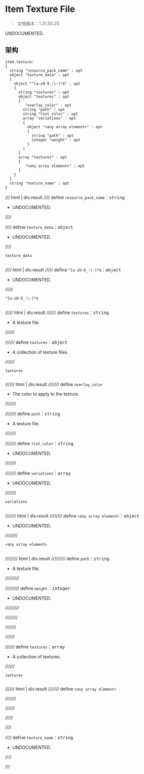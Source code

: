 # Item Texture File

> 文档版本：1.21.50.25

UNDOCUMENTED.

## 架构

```mcschema
item_texture:
{
  string "resource_pack_name" : opt
  object "texture_data" : opt
  {
    object "^[a-z0-9_:\-]*$" : opt
    {
      string "textures" : opt
      object "textures" : opt
      {
         "overlay_color" : opt
        string "path" : opt
        string "tint_color" : opt
        array "variations" : opt
        {
          object "<any array element>" : opt
          {
            string "path" : opt
            integer "weight" : opt
          }
        }
      }
      array "textures" : opt
      {
         "<any array element>" : opt
      }
    }
  }
  string "texture_name" : opt
}

```

/// html | div.result
//// define
`resource_pack_name`：<samp>string</samp>

- UNDOCUMENTED.


////


//// define
`texture_data`：<samp>object</samp>

- UNDOCUMENTED.


////

<div class="language-text highlight"><span class="filename"><code>texture_data</code></span><pre id="__code_1"><span></span></pre></div>

//// html | div.result
///// define
`^[a-z0-9_:\-]*$`：<samp>object</samp>

- UNDOCUMENTED.


/////

<div class="language-text highlight"><span class="filename"><code>^[a-z0-9_:\-]*$</code></span><pre id="__code_1"><span></span></pre></div>

///// html | div.result
////// define
`textures`：<samp>string</samp>

- A texture file.


//////


////// define
`textures`：<samp>object</samp>

- A collection of texture files.


//////

<div class="language-text highlight"><span class="filename"><code>textures</code></span><pre id="__code_1"><span></span></pre></div>

////// html | div.result
/////// define
`overlay_color`

- The color to apply to the texture.


///////


/////// define
`path`：<samp>string</samp>

- A texture file.


///////


/////// define
`tint_color`：<samp>string</samp>

- UNDOCUMENTED.


///////


/////// define
`variations`：<samp>array</samp>

- UNDOCUMENTED.


///////

<div class="language-text highlight"><span class="filename"><code>variations</code></span><pre id="__code_1"><span></span></pre></div>

/////// html | div.result
//////// define
`<any array element>`：<samp>object</samp>

- UNDOCUMENTED.


////////

<div class="language-text highlight"><span class="filename"><code>&lt;any array element&gt;</code></span><pre id="__code_1"><span></span></pre></div>

//////// html | div.result
///////// define
`path`：<samp>string</samp>

- A texture file.


/////////


///////// define
`weight`：<samp>integer</samp>

- UNDOCUMENTED.


/////////


////////


///////


//////



////// define
`textures`：<samp>array</samp>

- A collection of textures.


//////

<div class="language-text highlight"><span class="filename"><code>textures</code></span><pre id="__code_1"><span></span></pre></div>

////// html | div.result
/////// define
`<any array element>`


///////


//////



/////


////


//// define
`texture_name`：<samp>string</samp>

- UNDOCUMENTED.


////


///

